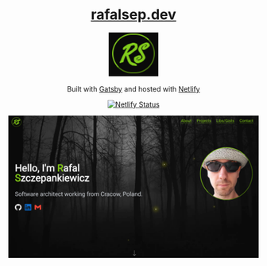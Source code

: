 <h1 align="center">
   <a href="https://rafalsep.dev">
      rafalsep.dev
   </a>
</h1>
<div align="center">
   <img alt="Logo" src="https://raw.githubusercontent.com/rafalsep/homepage/8ea8764fc61ca16ce2d8ed4be8a01d587b73ccc6/src/images/favicon.png" width="100" />
</div>
<p align="center">
  Built with <a href="https://www.gatsbyjs.org/" target="_blank">Gatsby</a> and hosted with <a href="https://www.netlify.com/" target="_blank">Netlify</a>
</p>
<p align="center">
  <a href="https://app.netlify.com/sites/rafalsep/deploys" target="_blank">
    <img src="https://api.netlify.com/api/v1/badges/de53201f-70f8-4055-a130-eec015e2db7d/deploy-status" alt="Netlify Status" />
  </a>
</p>

![preview](https://raw.githubusercontent.com/rafalsep/homepage/main/preview.png)
